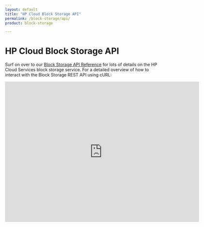 ```yaml
---
layout: default
title: "HP Cloud Block Storage API"
permalink: /block-storage/api/
product: block-storage

---
```

# HP Cloud Block Storage API

<!--Because Block Storage is so closely associated with Compute, the HP Cloud Block Storage API is documented inside the HP Cloud Compute API documentation, which is available in a variety of formats:

* Direct link to Chapter 4: [HP Cloud Compute Developer Guide API 1.1, Browser View](http://api-docs.hpcloud.com/hpcloud-compute/1.0/content/ch_dev-api-block-storage.html)
* Look inside Chapter 4 in this PDF: [HP Cloud Compute Developer Guide API 1.1, PDF View](http://api-docs.hpcloud.com/hpcloud-compute/1.0/hpcloud-compute-1.0.pdf)-->

Surf on over to our [Block Storage API Reference](/api/block-storage) for lots of details on the HP Cloud Services block storage service. For a detailed overview of how to interact with the Block Storage REST API using cURL:

<iframe src="http://player.vimeo.com/video/49874335?title=0&amp;byline=0&amp;portrait=0" width="640" height="464" frameborder="0"> </iframe>

